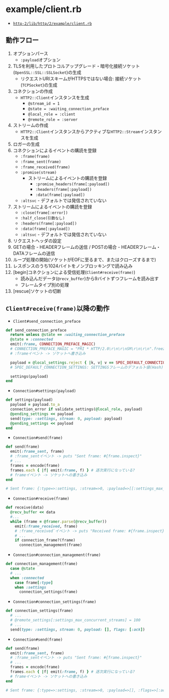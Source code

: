 # example/client.rb
- [`http-2/lib/http/2/example/client.rb`](https://github.com/igrigorik/http-2/blob/master/lib/http/2/example/client.rb)

## 動作フロー
1. オプションパース
    - `:payload`オプション
2. TLSを利用したプロトコルアップグレード・暗号化接続ソケット(`OpenSSL::SSL::SSLSocket`)の生成
    - リクエストURIスキームがHTTPSではない場合: 接続ソケット(`TCPSocket`)の生成
3. コネクションの作成
    - `HTTP2::Client`インスタンスを生成
      - `@stream_id = 1`
      - `@state = :waiting_connection_preface`
      - `@local_role = :client`
      - `@remote_role = :server`
4. ストリームの作成
    - `HTTP2::Client`インスタンスからアクティブな`HTTP2::Stream`インスタンスを生成
5. ロガーの生成
6. コネクションによるイベントの購読を登録
    - `:frame(frame)`
    - `:frame_sent(frame)`
    - `:frame_received(frame)`
    - `:promise(stream)`
      - ストリームによるイベントの購読を登録
        - `:promise_headers(frame[:payload])`
        - `:headers(frame[:payload])`
        - `:data(frame[:payload])`
    - `:altsvc` - デフォルトでは発信されていない
7. ストリームによるイベントの購読を登録
    - `:close(frame[:error])`
    - `:half_close(引数なし)`
    - `:headers(frame[:payload])`
    - `:data(frame[:payload])`
    - `:altsvc` - デフォルトでは発信されていない
8. リクエストヘッダの設定
9. GETの場合 - HEADERフレームの送信 / POSTの場合 - HEADERフレーム・DATAフレームの送信
10. ループ処理の開始(ソケットがEOFに至るまで、またはクローズするまで)
11. レスポンスのうち1024バイトをノンブロッキングで読み込み
12. [begin]コネクションによる受信処理(`Client#receive(frame)`)
    - 読み込んだデータ(`@recv_buffer`)から9バイトずつフレームを読み出す
    - フレームタイプ別の処理
13. [rescue]ソケットの切断

## `Client#receive(frame)`以降の動作
- `Client#send_connection_preface`
```ruby
def send_connection_preface
  return unless @state == :waiting_connection_preface
  @state = :connected
  emit(:frame, CONNECTION_PREFACE_MAGIC)
  # CONNECTION_PREFACE_MAGIC = "PRI * HTTP/2.0\r\n\r\nSM\r\n\r\n".freeze
  # :frameイベント -> ソケットへ書き込み

  payload = @local_settings.reject { |k, v| v == SPEC_DEFAULT_CONNECTION_SETTINGS[k] }
  # SPEC_DEFAULT_CONNECTION_SETTINGS: SETTINGSフレームのデフォルト値(Hash)

  settings(payload)
end
```

- `Connection#settings(payload)`
```ruby
def settings(payload)
  payload = payload.to_a
  connection_error if validate_settings(@local_role, payload)
  @pending_settings << payload
  send(type: :settings, stream: 0, payload: payload)
  @pending_settings << payload
end
```

- `Connection#send(frame)`
```ruby
def send(frame)
  emit(:frame_sent, frame)
  # :frame_sentイベント -> puts "Sent frame: #{frame.inspect}"
  # ...
  frames = encode(frame)
  frames.each { |f| emit(:frame, f) } # 逐次実行になっている?
  # frameイベント -> ソケットへの書き込み
end

# Sent frame: {:type=>:settings, :stream=>0, :payload=>[[:settings_max_concurrent_streams, 100]]}
```

- `Connection#receive(frame)`
```ruby
def receive(data)
  @recv_buffer << data
  #...
  while (frame = @framer.parse(@recv_buffer))
    emit(:frame_received, frame)
    # :frame_received`イベント -> puts "Received frame: #{frame.inspect}"
    # ...
    if connection_frame?(frame)
      connection_management(frame)
```

- `Connection#connection_management(frame)`
```ruby
def connection_management(frame)
  case @state
  # ...
  when :connected
    case frame[:type]
    when :settings
      connection_settings(frame)
```

- `Connection#connection_settings(frame)`
```ruby
def connection_settings(frame)
  # ...
  # @remote_settings[:settings_max_concurrent_streams] = 100
  # ...
  send(type: :settings, stream: 0, payload: [], flags: [:ack])
```

- `Connection#send(frame)`
```ruby
def send(frame)
  emit(:frame_sent, frame)
  # :frame_sentイベント -> puts "Sent frame: #{frame.inspect}"
  # ...
  frames = encode(frame)
  frames.each { |f| emit(:frame, f) } # 逐次実行になっている?
  # frameイベント -> ソケットへの書き込み
end

# Sent frame: {:type=>:settings, :stream=>0, :payload=>[], :flags=>[:ack]}
```
